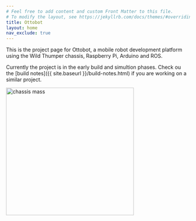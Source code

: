 ```yaml
---
# Feel free to add content and custom Front Matter to this file.
# To modify the layout, see https://jekyllrb.com/docs/themes/#overriding-theme-defaults
title: Ottobot
layout: home
nav_exclude: true
---
```


This is the project page for Ottobot, a mobile robot development platform using the Wild Thumper chassis, Raspberry Pi, Arduino and ROS.  

Currently the project is in the early build and simultion phases. Check ou the [build notes]({{ site.baseurl }}/build-notes.html) if you are working on a similar project.

<img src="{{ site.baseurl }}/assets/2020-04-16_progress_01.jpg" alt="chassis mass" width="auto" height="350">
